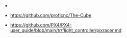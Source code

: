 


####
-

- https://github.com/proficnc/The-Cube

- https://github.com/PX4/PX4-user_guide/blob/main/tr/flight_controller/pixracer.md


